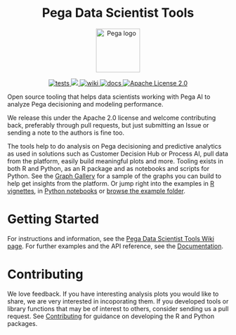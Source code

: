<p align="center">
  <h1 class="no-underline" style="text-align:center"> Pega Data Scientist Tools </h1>
</p>

<p align="center">
<img height="100px" src="https://raw.githubusercontent.com/pegasystems/pega-datascientist-tools/master/images/pegasystems-inc-vector-logo.svg" alt="Pega logo">
</p>

<p align="center">
  <!-- Tests -->
  <a href="https://github.com/pegasystems/pega-datascientist-tools/actions">
    <img src="https://github.com/pegasystems/pega-datascientist-tools/workflows/pdstools/badge.svg" alt="tests">
  </a>
  <!-- Code coverage -->
  <a href="https://codecov.io/gh/pegasystems/pega-datascientist-tools">
    <img src="https://codecov.io/gh/pegasystems/pega-datascientist-tools/branch/master/graph/badge.svg"/>
  </a>
  <!-- Wiki -->
  <a href="https://github.com/pegasystems/pega-datascientist-tools/wiki">
    <img src="https://img.shields.io/badge/wiki-up-success" alt="wiki">
  </a>
  <!-- Documentation -->
  <a href="https://pegasystems.github.io/pega-datascientist-tools/">
    <img src="https://img.shields.io/badge/Documentation-Up-brightgreen" alt="docs">
  </a>
  <!-- License -->
  <a href="https://github.com/pegasystems/pega-datascientist-tools/blob/master/LICENSE">
    <img src="https://img.shields.io/github/license/pegasystems/pega-datascientist-tools" alt="Apache License 2.0">
  </a>
</p>

Open source tooling that helps data scientists working with Pega AI to analyze Pega decisioning and modeling performance.

We release this under the Apache 2.0 license and welcome contributing back, preferably through pull requests, but just submitting an Issue or sending a note to the authors is fine too.

The tools help to do analysis on Pega decisioning and predictive analytics as used in solutions such as Customer Decision Hub or Process AI, pull data from the platform, easily build meaningful plots and more. Tooling exists in both R and Python, as an R package and as notebooks and scripts for Python. See the [Graph Gallery](https://github.com/pegasystems/pega-datascientist-tools/wiki/Graph-Gallery) for a sample of the graphs you can build to help get insights from the platform. Or jump right into the examples in [R vignettes](https://pegasystems.github.io/pega-datascientist-tools/R/articles/index.html), in [Python notebooks](https://pegasystems.github.io/pega-datascientist-tools/Python/examples.html) or [browse the example folder](https://github.com/pegasystems/pega-datascientist-tools/tree/master/examples).

# Getting Started

For instructions and information, see the [Pega Data Scientist Tools Wiki page](https://github.com/pegasystems/pega-datascientist-tools/wiki). For further examples and the API reference, see the [Documentation](https://pegasystems.github.io/pega-datascientist-tools/).

# Contributing

We love feedback. If you have interesting analysis plots you would like to share, we are very interested in incoporating them. If you developed tools or library functions that may be of interest to others, consider sending us a pull request. See [Contributing](https://github.com/pegasystems/pega-datascientist-tools/wiki/Contributing) for guidance on developing the R and Python packages.
